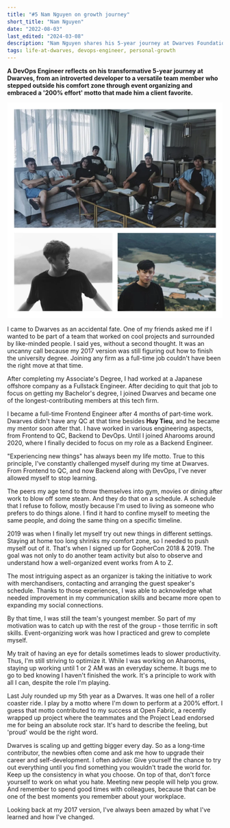 ```yaml
---
title: "#5 Nam Nguyen on growth journey"
short_title: "Nam Nguyen"
date: "2022-08-03"
last_edited: "2024-03-08"
description: "Nam Nguyen shares his 5-year journey at Dwarves Foundation, from a shy developer to a DevOps engineer recognized as a 'rockstar' by clients, and his experience exploring different roles"
tags: life-at-dwarves, devops-engineer, personal-growth
---
```


**A DevOps Engineer reflects on his transformative 5-year journey at Dwarves, from an introverted developer to a versatile team member who stepped outside his comfort zone through event organizing and embraced a '200% effort' motto that made him a client favorite.**

![Nam Nguyen - DevOps Engineer](assets/notion-image-1744012380171-j53o4.webp)

I came to Dwarves as an accidental fate. One of my friends asked me if I wanted to be part of a team that worked on cool projects and surrounded by like-minded people. I said yes, without a second thought. It was an uncanny call because my 2017 version was still figuring out how to finish the university degree. Joining any firm as a full-time job couldn't have been the right move at that time.

After completing my Associate's Degree, I had worked at a Japanese offshore company as a Fullstack Engineer. After deciding to quit that job to focus on getting my Bachelor's degree, I joined Dwarves and became one of the longest-contributing members at this tech firm.

I became a full-time Frontend Engineer after 4 months of part-time work. Dwarves didn't have any QC at that time besides **Huy Tieu**, and he became my mentor soon after that. I have worked in various engineering aspects, from Frontend to QC, Backend to DevOps. Until I joined Aharooms around 2020, where I finally decided to focus on my role as a Backend Engineer.

"Experiencing new things" has always been my life motto. True to this principle, I've constantly challenged myself during my time at Dwarves. From Frontend to QC, and now Backend along with DevOps, I've never allowed myself to stop learning.

The peers my age tend to throw themselves into gym, movies or dining after work to blow off some steam. And they do that on a schedule. A schedule that I refuse to follow, mostly because I'm used to living as someone who prefers to do things alone. I find it hard to confine myself to meeting the same people, and doing the same thing on a specific timeline.

2019 was when I finally let myself try out new things in different settings. Staying at home too long shrinks my comfort zone, so I needed to push myself out of it. That's when I signed up for GopherCon 2018 & 2019. The goal was not only to do another team activity but also to observe and understand how a well-organized event works from A to Z.

The most intriguing aspect as an organizer is taking the initiative to work with merchandisers, contacting and arranging the guest speaker's schedule. Thanks to those experiences, I was able to acknowledge what needed improvement in my communication skills and became more open to expanding my social connections.

By that time, I was still the team's youngest member. So part of my motivation was to catch up with the rest of the group - those terrific in soft skills. Event-organizing work was how I practiced and grew to complete myself.

My trait of having an eye for details sometimes leads to slower productivity. Thus, I'm still striving to optimize it. While I was working on Aharooms, staying up working until 1 or 2 AM was an everyday scheme. It bugs me to go to bed knowing I haven't finished the work. It's a principle to work with all I can, despite the role I'm playing.

Last July rounded up my 5th year as a Dwarves. It was one hell of a roller coaster ride. I play by a motto where I'm down to perform at a 200% effort. I guess that motto contributed to my success at Open Fabric, a recently wrapped up project where the teammates and the Project Lead endorsed me for being an absolute rock star. It's hard to describe the feeling, but 'proud' would be the right word.

Dwarves is scaling up and getting bigger every day. So as a long-time contributor, the newbies often come and ask me how to upgrade their career and self-development. I often advise: Give yourself the chance to try out everything until you find something you wouldn't trade the world for. Keep up the consistency in what you choose. On top of that, don't force yourself to work on what you hate. Meeting new people will help you grow. And remember to spend good times with colleagues, because that can be one of the best moments you remember about your workplace.

Looking back at my 2017 version, I've always been amazed by what I've learned and how I've changed.
